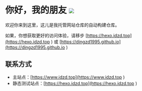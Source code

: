 # 你好，我的朋友 ![](https://www.travis-ci.org/dingzd1995/dingzd1995.github.io.svg?branch=source)

欢迎你来到这里，这儿是我托管网站仓库的自动构建仓库。

如果，你想获取更好的访问体验，请移步 [https://hexo.idzd.top](https://hexo.idzd.top ) 或 [https://dingzd1995.github.io](https://dingzd1995.github.io )

## 联系方式

- 主站点：[https://www.idzd.top](https://www.idzd.top )
- 静态测试站点：[https://hexo.idzd.top](https://hexo.idzd.top )
